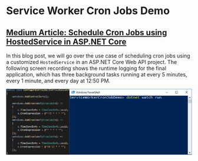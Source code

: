 # Service Worker Cron Jobs Demo

## [Medium Article: Schedule Cron Jobs using HostedService in ASP.NET Core](https://codeburst.io/schedule-cron-jobs-using-hostedservice-in-asp-net-core-e17c47ba06)

In this blog post, we will go over the use case of scheduling cron jobs using a customized `HostedService` in an ASP.NET Core Web API project. The following screen recording shows the runtime logging for the final application, which has three background tasks running at every 5 minutes, every 1 minute, and every day at 12:50 PM.

![Cron Jobs](./cron-jobs.gif)
